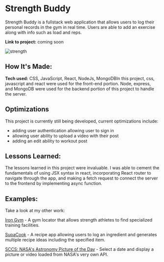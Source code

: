 
# Strength Buddy
Strength Buddy is a fullstack web application that allows users to log their personal records in the gym in real time. Users are able to add an exercise along with info such as load and reps.

**Link to project:** coming soon

![strength](https://user-images.githubusercontent.com/97640502/224571734-f7c2aca4-e525-4a35-b874-f8366adebb59.gif)

## How It's Made:

**Tech used:** CSS, JavaScript, React, NodeJs, MongoDBIn this project, css, javascript and react were used for the front-end portion. Node, express, and MongoDB were used for the backend portion of this project to handle the server. 

## Optimizations

This project is currently still being developed, current optimizations include:

- adding user authentication allowing user to sign in 
- allowing user ability to upload a video with their post 
- adding an edit ability to workout post

## Lessons Learned:

The lessons learned in this project were invaluable. I was able to cement the fundamentals of using JSX syntax in react, incorporating React router to navigate through the app, and making a fetch request to connect the server to the frontend by implementing async function.  

## Examples:
Take a look at my other work:

[Iron Gym](https://github.com/hansontram/iron-maps) - A gym locator that allows strength athletes to find specialized training facilities.

[SupaCook](https://github.com/hansontram/supacook-recipes) - A recipe app allowing users to log an ingredient and generates multiple recipe ideas including the specified item. 

[SCCS: NASA's Astronomy Picture of the Day](https://github.com/hansontram/cosmo-nasa-react) - Select a date and display a picture or video loaded from NASA's very own API.

